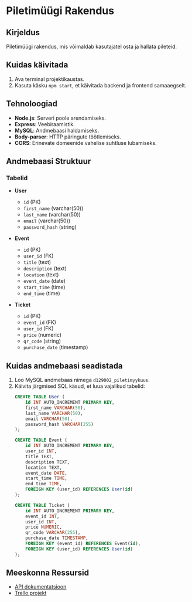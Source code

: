 # Piletimüügi Rakendus

## Kirjeldus
Piletimüügi rakendus, mis võimaldab kasutajatel osta ja hallata pileteid.

## Kuidas käivitada
1. Ava terminal projektikaustas.
2. Kasuta käsku `npm start`, et käivitada backend ja frontend samaaegselt.

## Tehnoloogiad
- **Node.js**: Serveri poole arendamiseks.
- **Express**: Veebiraamistik.
- **MySQL**: Andmebaasi haldamiseks.
- **Body-parser**: HTTP päringute töötlemiseks.
- **CORS**: Erinevate domeenide vahelise suhtluse lubamiseks.

## Andmebaasi Struktuur
### Tabelid
- **User**
  - `id` (PK)
  - `first_name` (varchar(50))
  - `last_name` (varchar(50))
  - `email` (varchar(50))
  - `password_hash` (string)

- **Event**
  - `id` (PK)
  - `user_id` (FK)
  - `title` (text)
  - `description` (text)
  - `location` (text)
  - `event_date` (date)
  - `start_time` (time)
  - `end_time` (time)

- **Ticket**
  - `id` (PK)
  - `event_id` (FK)
  - `user_id` (FK)
  - `price` (numeric)
  - `qr_code` (string)
  - `purchase_date` (timestamp)

## Kuidas andmebaasi seadistada
1. Loo MySQL andmebaas nimega `d129002_piletimyykuus`.
2. Käivita järgmised SQL käsud, et luua vajalikud tabelid:
   ```sql
   CREATE TABLE User (
       id INT AUTO_INCREMENT PRIMARY KEY,
       first_name VARCHAR(50),
       last_name VARCHAR(50),
       email VARCHAR(50),
       password_hash VARCHAR(255)
   );

   CREATE TABLE Event (
       id INT AUTO_INCREMENT PRIMARY KEY,
       user_id INT,
       title TEXT,
       description TEXT,
       location TEXT,
       event_date DATE,
       start_time TIME,
       end_time TIME,
       FOREIGN KEY (user_id) REFERENCES User(id)
   );

   CREATE TABLE Ticket (
       id INT AUTO_INCREMENT PRIMARY KEY,
       event_id INT,
       user_id INT,
       price NUMERIC,
       qr_code VARCHAR(255),
       purchase_date TIMESTAMP,
       FOREIGN KEY (event_id) REFERENCES Event(id),
       FOREIGN KEY (user_id) REFERENCES User(id)
   );
   ```

## Meeskonna Ressursid
- [API dokumentatsioon](https://studio.apicur.io/apis/113095/)
- [Trello projekt](https://trello.com/b/436EYyWL/)